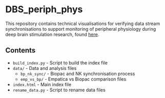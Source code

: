 # DBS_periph_phys

This repository contains technical visualisations for verifying data stream synchronisations to support monitoring of peripheral physiology during deep brain stimulation research, found [here](https://shivictoria.github.io/DBS_periph_phys/).

## Contents

- `build_index.py` - Script to build the index file
- `data/` - Data and analysis files
  - `bp_nk_sync/` - Biopac and NK synchronisation process
  - `emp_vs_bp/` - Empatica vs Biopac comparison files
- `index.html` - Main index file
- `rename_data.py` - Script to rename data files
